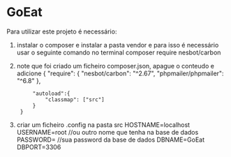 # GoEat

Para utilizar este projeto é necessário:
1. instalar o composer e instalar a pasta vendor e para isso é necessário usar o seguinte comando no terminal
        composer require nesbot/carbon

2. note que foi criado um ficheiro composer.json, apague o conteudo e adicione
        {
            "require": {
                "nesbot/carbon": "^2.67",
                "phpmailer/phpmailer": "^6.8"
            },
        
            "autoload":{
                "classmap": ["src"]
            }
        }
   
3. criar um ficheiro .config na pasta src
       HOSTNAME=localhost
       USERNAME=root //ou outro nome que tenha na base de dados
       PASSWORD= //sua password da base de dados
       DBNAME=GoEat
       DBPORT=3306
